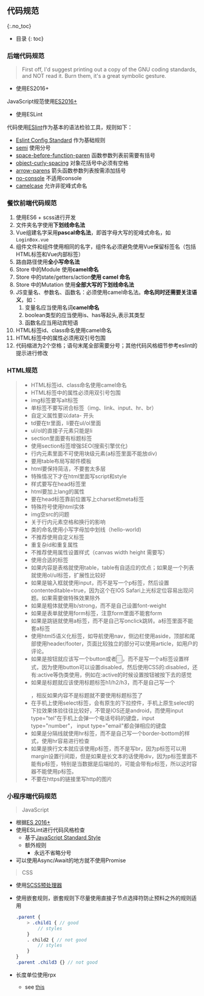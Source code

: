 ## 代码规范
{:.no_toc}

* 目录
{: toc}

### 后端代码规范
> First off, I'd suggest printing out a copy of the GNU coding standards, and NOT read it. Burn them, it's a great symbolic gesture.
* 使用ES2016+

JavaScript规范使用[ES2016+](http://kangax.github.io/compat-table/es2016plus/)

* 使用ESLint

代码使用[ESlint](http://eslint.cn/)作为基本的语法检验工具，规则如下：

- [Eslint Config Standard](https://github.com/standard/eslint-config-standard) 作为基础规则
- [semi](https://eslint.org/docs/rules/semi) 使用分号
- [space-before-function-paren](https://eslint.org/docs/rules/space-before-function-paren) 函数参数列表前需要有括号
- [object-curly-spacing](https://eslint.org/docs/rules/object-curly-spacing) 对象花括号中必须有空格
- [arrow-parens](https://eslint.org/docs/rules/arrow-parens) 箭头函数参数列表按需添加括号
- [no-console](https://eslint.org/docs/rules/no-console) 不适用console
- [camelcase](https://eslint.org/docs/rules/camelcase) 允许非驼峰式命名

### 餐饮前端代码规范

1. 使用ES6 + scss进行开发
2. 文件夹名字使用**下划线命名法**
3. Vue组建名字采用**pascal命名法**，即首字母大写的驼峰式命名，如`LoginBox.vue`
4. 组件文件和组件使用相同的名字，组件名必须避免使用Vue保留标签名（包括HTML标签和Vue内部标签）
5. 路由路径使用**全小写命名法**
6. Store 中的Module 使用**camel命名**
7. Store 中的state/getters/action**使用 camel 命名**
8. Store 中的Mutation 使用**全部大写的下划线命名法**
9. JS变量名、参数名、函数名：必须使用camel命名法。**命名同时还需要关注语义**，如：
   1. 变量名应当使用名词**camel命名**
   2. boolean类型的应当使用is、has等起头,表示其类型
   3. 函数名应当用动宾短语
10. HTML标签id、class命名使用camel命名
11. HTML标签中的属性必须用双引号包围
12. 代码缩进为2个空格；语句末尾全部需要分号；其他代码风格细节参考eslint的提示进行修改

### HTML规范
> * HTML标签id、class命名使用camel命名
> * HTML标签中的属性必须用双引号包围
> * img标签要写alt标签
> * 单标签不要写闭合标签（img、link、input、hr、br）
> * 自定义属性要以data- 开头
> * td要在tr里面，li要在ul/ol里面
> * ul/ol的直接子元素只能是li
> * section里面要有标题标签
> * 使用section标签增强SEO(搜索引擎优化)
>  * 行内元素里面不可使用块级元素(a标签里面不能放div)
> * 要用table布局写邮件模板
> * html要保持简洁，不要套太多层
> * 特殊情况下才在html里面写script和style
> * 样式要写在head标签里
> * html要加上lang的属性
> * 要在head标签靠前位置写上charset和meta标签
> * 特殊符号使用html实体
> * img空src的问题
> * 关于行内元素空格和换行的影响
> * 类的命名使用小写字母加中划线（hello-world)
> * 不推荐使用自定义标签
> * 重复杂id和重复属性
> * 不推荐使用属性设置样式（canvas width height 需要写）
> * 使用合适的标签
> * 如果内容是表格就使用table，table有自适应的优点；如果是一个列表就使用ol/ul标签，扩展性比较好
> * 如果是输入框就使用input，而不是写一个p标签，然后设置contenteditable=true，因为这个在IOS Safari上光标定位容易出现问题。如果需要做特殊效果除外
>  * 如果是粗体就使用b/strong，而不是自己设置font-weight
> * 如果是表单就使用form标签，注意form里面不能套form
> * 如果是跳链就使用a标签，而不是自己写onclick跳转。a标签里面不能套a标签
> * 使用html5语义化标签，如导航使用nav，侧边栏使用aside，顶部和尾部使用header/footer，页面比较独立的部分可以使用article，如用户的评论。
> * 如果是按钮就应该写一个button或者<input type="button">，而不是写一个a标签设置样式，因为使用button可以设置disabled，然后使用CSS的:disabled，还有:active等伪类使用，例如在:active的时候设置按钮被按下去的感觉
> * 如果是标题就应该使用标题标签h1/h2/h3，而不是自己写一个<p class="title"></p>，相反如果内容不是标题就不要使用标题标签了
> * 在手机上使用select标签，会有原生的下拉控件，手机上原生select的下拉效果体验往往比较好，不管是IOS还是android，而使用input type="tel"在手机上会弹一个电话号码的键盘，input type="number"， input type="email"都会弹相应的键盘
> * 如果是分隔线就使用hr标签，而不是自己写一个border-bottom的样式，使用hr容易进行检查
> * 如果是换行文本就应该使用p标签，而不是写br，因为p标签可以用margin设置行间距，但是如果是长文本的话使用div，因为p标签里面不能有p标签，特别是当数据是后端给的，可能会带有p标签，所以这时容器不能使用p标签。
> * 不要在https的链接里写http的图片

### 小程序端代码规范

> JavaScript

* 根据[ES 2016+](http://kangax.github.io/compat-table/es2016plus/)
* 使用ESLint进行代码风格检查
  * 基于[JavaScript Standard Style](https://github.com/standard/standard/blob/master/RULES.md#javascript-standard-style)
  * 额外规则
    * 永远不省略分号
* 可以使用Async/Await的地方就不使用Promise

> CSS

* 使用[SCSS预处理器](http://sass.bootcss.com/docs/sass-reference/)

* 使用嵌套规则，嵌套规则下尽量使用直接子节点选择符防止预料之外的规则适用

  ```scss
  .parent {
      > .child1 { // good
          // styles
      }
      . child2 { // not good
          // styles
      }
  }
  .parent .child3 {} // not good
  ```

* 长度单位使用rpx

  * see [this](https://developers.weixin.qq.com/miniprogram/dev/framework/view/wxss.html#尺寸单位)


